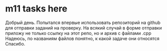 # m11 tasks here
Добрый день.
Попытался впервые использовать репозиторий на github для отправки заданий на проверку.
На всякий случай в форме отправки приложу не только ссылку на этот репо, но и архив с файлами .cpp
Надеюсь, по названиям файлов понятно, к какой задаче они относятся
Спасибо.
